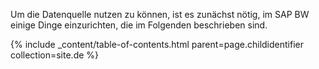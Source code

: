 Um die Datenquelle nutzen zu können, ist es zunächst nötig, im SAP BW einige Dinge einzurichten, die im Folgenden beschrieben sind.

{% include _content/table-of-contents.html parent=page.childidentifier collection=site.de %}